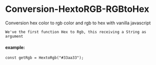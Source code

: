 # Conversion-HextoRGB-RGBtoHex


Conversion hex color to rgb color and rgb to hex with  vanilla javascript 

`We've the first function Hex to Rgb, this receiving a String as argument` 

#### example:

```
const getRgb = HextoRgb("#33aa33");

```

